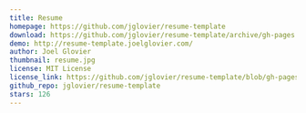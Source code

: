 ```yaml
---
title: Resume
homepage: https://github.com/jglovier/resume-template
download: https://github.com/jglovier/resume-template/archive/gh-pages.zip
demo: http://resume-template.joelglovier.com/
author: Joel Glovier
thumbnail: resume.jpg
license: MIT License
license_link: https://github.com/jglovier/resume-template/blob/gh-pages/LICENSE
github_repo: jglovier/resume-template
stars: 126
---
```

